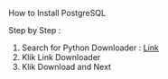 How to Install PostgreSQL

Step by Step :

1. Search for Python Downloader : [Link](https://www.postgresql.org/download/)
2. Klik Link Downloader
3. Klik Download and Next

   
